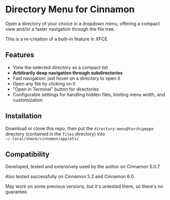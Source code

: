 # Directory Menu for Cinnamon

Open a directory of your choice in a dropdown menu, offering a compact view and/or a faster navigation through the file tree.

This is a re-creation of a built-in feature in XFCE.

## Features

* View the selected directory as a compact list
* **Arbitrarily deep navigation through subdirectories**
* Fast navigation: just hover on a directory to open it
* Open any file by clicking on it
* "Open in Terminal" button for directories
* Configurable settings for handling hidden files, limiting menu width, and customization

## Installation

Download or clone this repo, then put the `directory-menu@torchipeppo` directory (contained in the `files` directory) into `~/.local/share/cinnamon/applets/`

## Compatibility

Developed, tested and extensively used by the author on Cinnamon 5.0.7.

Also tested successfully on Cinnamon 5.2 and Cinnamon 6.0.

May work on some previous versions, but it's untested there, so there's no guarantee.
